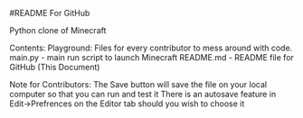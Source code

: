#README For GitHub

Python clone of Minecraft

Contents:
	Playground:
		Files for every contributor to mess around with code.
	main.py - main run script to launch Minecraft
	README.md - README file for GitHub (This Document)

Note for Contributors:
	The Save button will save the file on your local computer so that you can run and test it
	There is an autosave feature in Edit->Prefrences on the Editor tab should you wish to choose it